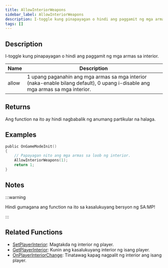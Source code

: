 ```yaml
---
title: AllowInteriorWeapons
sidebar_label: AllowInteriorWeapons
description: I-toggle kung pinapayagan o hindi ang paggamit ng mga armas sa interior.
tags: []
---
```


## Description

I-toggle kung pinapayagan o hindi ang paggamit ng mga armas sa interior.

| Name  | Description                                                                                                                    |
| ----- | ------------------------------------------------------------------------------------------------------------------------------ |
| allow | 1 upang paganahin ang mga armas sa mga interior (naka-enable bilang default), 0 upang i-disable ang mga armas sa mga interior. |

## Returns

Ang function na ito ay hindi nagbabalik ng anumang partikular na halaga.

## Examples

```c
public OnGameModeInit()
{
    // Papayagan nito ang mga armas sa loob ng interior.
    AllowInteriorWeapons(1);
    return 1;
}
```

## Notes

:::warning

Hindi gumagana ang function na ito sa kasalukuyang bersyon ng SA:MP!

:::

## Related Functions

- [SetPlayerInterior](SetPlayerInterior): Magtakda ng interior ng player.
- [GetPlayerInterior](GetPlayerInterior): Kunin ang kasalukuyang interior ng isang player.
- [OnPlayerInteriorChange](../callbacks/OnPlayerInteriorChange): Tinatawag kapag nagpalit ng interior ang isang player.